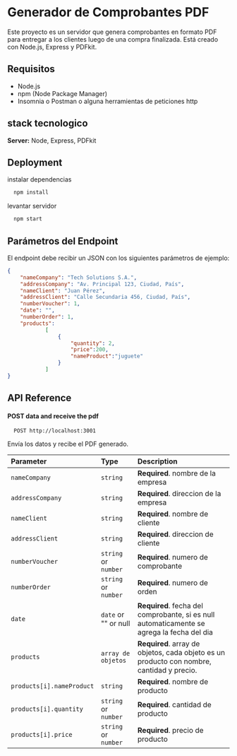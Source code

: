 # Generador de Comprobantes PDF

Este proyecto es un servidor que genera comprobantes en formato PDF para entregar a los clientes luego de una compra finalizada. Está creado con Node.js, Express y PDFkit.

## Requisitos

- Node.js
- npm (Node Package Manager)
- Insomnia o Postman o alguna herramientas de peticiones http
## stack tecnologico

**Server:** Node, Express, PDFkit
## Deployment

instalar dependencias

```bash
  npm install
```

levantar servidor

```bash
  npm start
```

## Parámetros del Endpoint
El endpoint debe recibir un JSON con los siguientes parámetros de ejemplo:
```json
{
    "nameCompany": "Tech Solutions S.A.",
    "addressCompany": "Av. Principal 123, Ciudad, País",
    "nameClient": "Juan Pérez",
    "addressClient": "Calle Secundaria 456, Ciudad, País",
    "numberVoucher": 1,
    "date": "",
    "numberOrder": 1,
    "products": 
            [
                {
                    "quantity": 2, 
                    "price":200, 
                    "nameProduct":"juguete"
                }
            ]
}
```

## API Reference
#### POST data and receive the pdf

```http
  POST http://localhost:3001
```
Envía los datos y recibe el PDF generado.

| Parameter | Type     | Description                       |
| :-------- | :------- | :-------------------------------- |
| `nameCompany`      | `string` | **Required**. nombre de la empresa |
| `addressCompany`      | `string` | **Required**. direccion de la empresa |
| `nameClient`      | `string` | **Required**. nombre de cliente |
| `addressClient`      | `string` | **Required**. direccion de cliente |
| `numberVoucher`      | `string` or  `number` | **Required**. numero de comprobante |
| `numberOrder`       | `string` or  `number` | **Required**. numero de orden |
| `date`      | `date` or "" or null | **Required**. fecha del comprobante, si es null automaticamente se agrega la fecha del dia |
| `products`       | `array de objetos` | **Required**. array de objetos, cada objeto es un producto con nombre, cantidad y precio. |
| `products[i].nameProduct`       | `string` | **Required**. nombre de producto |
| `products[i].quantity`       | `string` or  `number` | **Required**. cantidad de producto |
| `products[i].price`       | `string` or  `number` | **Required**. precio de producto |

